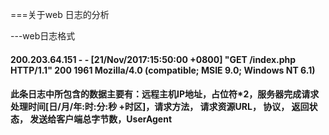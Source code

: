 ===关于web 日志的分析

---web日志格式

#### 200.203.64.151 - - [21/Nov/2017:15:50:00 +0800] "GET /index.php HTTP/1.1" 200 1961 Mozilla/4.0 (compatible; MSIE 9.0; Windows NT 6.1)
#### 此条日志中所包含的数据主要有：远程主机IP地址，占位符\*2，服务器完成请求处理时间[日/月/年:时:分:秒 +时区]，请求方法， 请求资源URL， 协议， 返回状态， 发送给客户端总字节数，UserAgent

